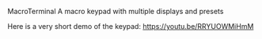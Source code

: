 MacroTerminal
A macro keypad with multiple displays and presets

Here is a very short demo of the keypad:
https://youtu.be/RRYUOWMiHmM
